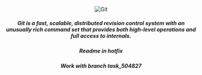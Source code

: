 <div align="center">

![Git](https://img.shields.io/badge/git-%23F05033.svg?style=for-the-badge&logo=git&logoColor=white) 

<h5 align="center">Git is a fast, scalable, distributed revision control 
system with an unusually rich command set that provides both high-level 
operations and full access to internals.</h2>
</div>

<h5 align="center">Readme in hotfix</h5>

<h5 align="center">Work with branch task_504827</h5>